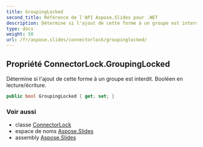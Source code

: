 ```yaml
---
title: GroupingLocked
second_title: Référence de l'API Aspose.Slides pour .NET
description: Détermine si l'ajout de cette forme à un groupe est interdit. Booléen en lecture/écriture.
type: docs
weight: 50
url: /fr/aspose.slides/connectorlock/groupinglocked/
---
```


## Propriété ConnectorLock.GroupingLocked

Détermine si l'ajout de cette forme à un groupe est interdit. Booléen en lecture/écriture.

```csharp
public bool GroupingLocked { get; set; }
```

### Voir aussi

* classe [ConnectorLock](../../connectorlock)
* espace de noms [Aspose.Slides](../../connectorlock)
* assembly [Aspose.Slides](../../../)

<!-- NE PAS ÉDITER : généré par xmldocmd pour Aspose.Slides.dll -->